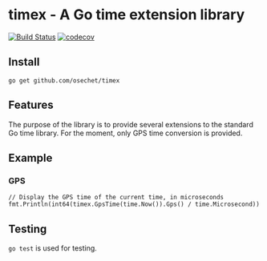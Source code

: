 # timex - A Go time extension library

[![Build Status](https://www.travis-ci.org/osechet/timex.svg?branch=master)](https://www.travis-ci.org/osechet/timex)
[![codecov](https://codecov.io/gh/osechet/timex/branch/master/graph/badge.svg)](https://codecov.io/gh/osechet/timex)


## Install

```
go get github.com/osechet/timex
```

## Features

The purpose of the library is to provide several extensions to the standard Go time library. For the moment, only GPS time conversion is provided.

## Example


### GPS

```
// Display the GPS time of the current time, in microseconds
fmt.Println(int64(timex.GpsTime(time.Now()).Gps() / time.Microsecond))
```

## Testing

`go test` is used for testing.
